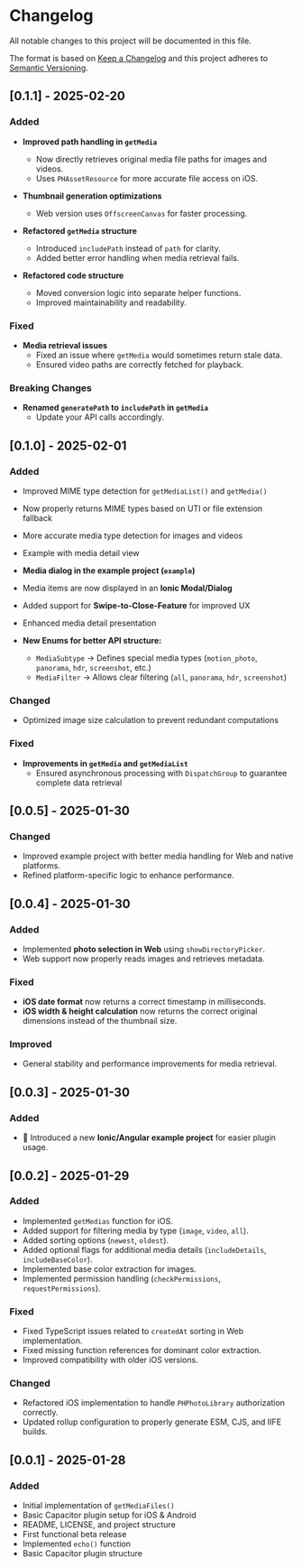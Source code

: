 # Changelog

All notable changes to this project will be documented in this file.

The format is based on [Keep a Changelog](https://keepachangelog.com/en/1.0.0/)
and this project adheres to [Semantic Versioning](https://semver.org/).

## [0.1.1] - 2025-02-20

### Added

- **Improved path handling in `getMedia`**
  - Now directly retrieves original media file paths for images and videos.
  - Uses `PHAssetResource` for more accurate file access on iOS.
  
- **Thumbnail generation optimizations**
  - Web version uses `OffscreenCanvas` for faster processing.
  
- **Refactored `getMedia` structure**
  - Introduced `includePath` instead of `path` for clarity.
  - Added better error handling when media retrieval fails.
  
- **Refactored code structure**
  - Moved conversion logic into separate helper functions.
  - Improved maintainability and readability.

### Fixed

- **Media retrieval issues**
  - Fixed an issue where `getMedia` would sometimes return stale data.
  - Ensured video paths are correctly fetched for playback.
  
### Breaking Changes

- **Renamed `generatePath` to `includePath` in `getMedia`**
  - Update your API calls accordingly.
  
## [0.1.0] - 2025-02-01

### Added
  - Improved MIME type detection for `getMediaList()` and `getMedia()`
  - Now properly returns MIME types based on UTI or file extension fallback
  - More accurate media type detection for images and videos
  - Example with media detail view
  - **Media dialog in the example project (`example`)**
  - Media items are now displayed in an **Ionic Modal/Dialog**
  - Added support for **Swipe-to-Close-Feature** for improved UX
  - Enhanced media detail presentation

- **New Enums for better API structure:**
  - `MediaSubtype` → Defines special media types (`motion_photo`, `panorama`, `hdr`, `screenshot`, etc.)
  - `MediaFilter` → Allows clear filtering (`all`, `panorama`, `hdr`, `screenshot`)

### Changed
  - Optimized image size calculation to prevent redundant computations

### Fixed
- **Improvements in `getMedia` and `getMediaList`**
  - Ensured asynchronous processing with `DispatchGroup` to guarantee complete data retrieval

## [0.0.5] - 2025-01-30
### Changed
- Improved example project with better media handling for Web and native platforms.
- Refined platform-specific logic to enhance performance.

## [0.0.4] - 2025-01-30

### Added
- Implemented **photo selection in Web** using `showDirectoryPicker`.
- Web support now properly reads images and retrieves metadata.

### Fixed
- **iOS date format** now returns a correct timestamp in milliseconds.
- **iOS width & height calculation** now returns the correct original dimensions instead of the thumbnail size.

### Improved
- General stability and performance improvements for media retrieval.

## [0.0.3] - 2025-01-30

### Added
- 🚀 Introduced a new **Ionic/Angular example project** for easier plugin usage.


## [0.0.2] - 2025-01-29
### Added
- Implemented `getMedias` function for iOS.
- Added support for filtering media by type (`image`, `video`, `all`).
- Added sorting options (`newest`, `oldest`).
- Added optional flags for additional media details (`includeDetails`, `includeBaseColor`).
- Implemented base color extraction for images.
- Implemented permission handling (`checkPermissions`, `requestPermissions`).

### Fixed
- Fixed TypeScript issues related to `createdAt` sorting in Web implementation.
- Fixed missing function references for dominant color extraction.
- Improved compatibility with older iOS versions.

### Changed
- Refactored iOS implementation to handle `PHPhotoLibrary` authorization correctly.
- Updated rollup configuration to properly generate ESM, CJS, and IIFE builds.

## [0.0.1] - 2025-01-28
### Added
- Initial implementation of `getMediaFiles()`
- Basic Capacitor plugin setup for iOS & Android
- README, LICENSE, and project structure
- First functional beta release
- Implemented `echo()` function
- Basic Capacitor plugin structure

